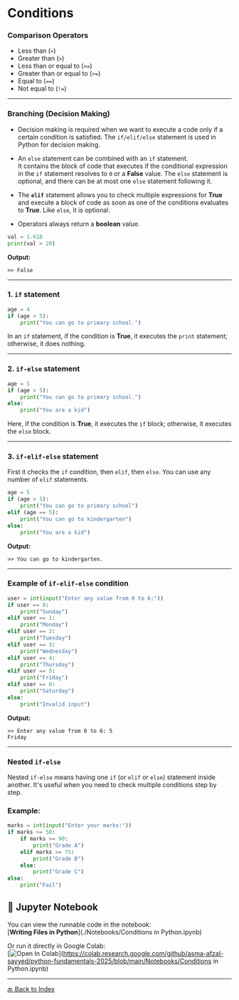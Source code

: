 # Conditions

### Comparison Operators

- Less than (`<`)
- Greater than (`>`)
- Less than or equal to (`<=`)
- Greater than or equal to (`>=`)
- Equal to (`==`)
- Not equal to (`!=`)

---

### Branching (Decision Making)

- Decision making is required when we want to execute a code only if a certain condition is satisfied. The `if/elif/else` statement is used in Python for decision making.

- An `else` statement can be combined with an `if` statement.  
It contains the block of code that executes if the conditional expression in the `if` statement resolves to `0` or a **False** value. The `else` statement is optional, and there can be at most one `else` statement following it.

- The **`elif`** statement allows you to check multiple expressions for **True** and execute a block of code as soon as one of the conditions evaluates to **True**. Like `else`, it is optional.  

- Operators always return a **boolean** value.

```python
val = 1.618
print(val > 20)
```

**Output:**

```
>> False
```

---

### 1. `if` statement

```python
age = 4
if (age > 5):
    print("You can go to primary school.")
```

In an `if` statement, if the condition is **True**, it executes the `print` statement; otherwise, it does nothing.

---

### 2. `if-else` statement

```python
age = 5
if (age > 5):
    print("You can go to primary school.")
else:
    print("You are a kid")
```

Here, if the condition is **True**, it executes the `if` block; otherwise, it executes the `else` block.

---

### 3. `if-elif-else` statement

First it checks the `if` condition, then `elif`, then `else`. You can use any number of `elif` statements.

```python
age = 5
if (age > 5):
    print("You can go to primary school")
elif (age == 5):
    print("You can go to kindergarten")
else:
    print("You are a kid")
```

**Output:**

```
>> You can go to kindergarten.
```

---

### Example of `if-elif-else` condition

```python
user = int(input("Enter any value from 0 to 6:"))
if user == 0:
    print("Sunday")
elif user == 1:
    print("Monday")
elif user == 2:
    print("Tuesday")
elif user == 3:
    print("Wednesday")
elif user == 4:
    print("Thursday")
elif user == 5:
    print("Friday")
elif user == 6:
    print("Saturday")
else:
    print("Invalid input")
```

**Output:**

```
>> Enter any value from 0 to 6: 5
Friday
```
---

### Nested `if-else`

Nested `if-else` means having one `if` (or `elif` or `else`) statement inside another. It's useful when you need to check multiple conditions step by step.

### Example:

```python
marks = int(input("Enter your marks:"))
if marks >= 50:
    if marks >= 90:
        print("Grade A")
    elif marks >= 75:
        print("Grade B")
    else:
        print("Grade C")
else:
    print("Fail")
```

## 📓 Jupyter Notebook
You can view the runnable code in the notebook:  
[**Writing Files in Python**](./Notebooks/Conditions in Python.ipynb)

Or run it directly in Google Colab:  
[![Open In Colab](https://colab.research.google.com/assets/colab-badge.svg)](https://colab.research.google.com/github/asma-afzal-sayyed/python-fundamentals-2025/blob/main/Notebooks/Conditions in Python.ipynb)


---
[🔙 Back to Index](README.md)
